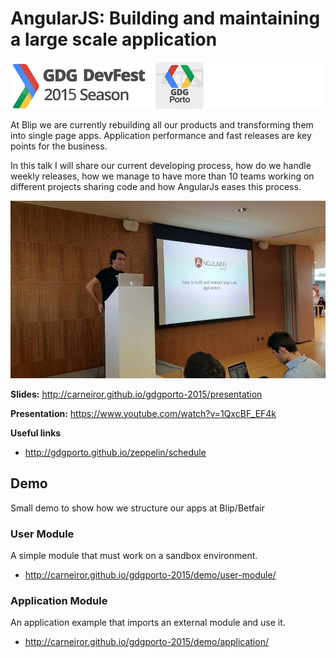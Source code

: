 # AngularJS: Building and maintaining a large scale application

![](https://raw.githubusercontent.com/carneiror/gdgporto-2015/gh-pages/devfest.png)

At Blip we are currently rebuilding all our products and transforming them into single page apps. Application performance and fast releases are key points for the business.

In this talk I will share our current developing process, how do we handle weekly releases, how we manage to have more than 10 teams working on different projects sharing code and how AngularJs eases this process.

![](https://raw.githubusercontent.com/carneiror/gdgporto-2015/gh-pages/gdg-photo.jpg)

**Slides:** http://carneiror.github.io/gdgporto-2015/presentation

**Presentation:** https://www.youtube.com/watch?v=1QxcBF_EF4k

**Useful links**
- http://gdgporto.github.io/zeppelin/schedule


## Demo
Small demo to show how we structure our apps at Blip/Betfair

### User Module
A simple module that must work on a sandbox environment.

- http://carneiror.github.io/gdgporto-2015/demo/user-module/

### Application Module
An application example that imports an external module and use it.

- http://carneiror.github.io/gdgporto-2015/demo/application/
